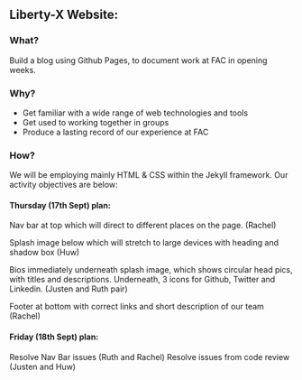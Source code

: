 ## Liberty-X Website:
### What? 

Build a blog using Github Pages, to document work at FAC in opening weeks. 

### Why?

 * Get familiar with a wide range of web technologies and tools
 * Get used to working together in groups
 * Produce a lasting record of our experience at FAC

### How?

We will be employing mainly HTML & CSS within the Jekyll framework. Our activity objectives are below:

#### Thursday (17th Sept) plan:

Nav bar at top which will direct to different places on the page. (Rachel)

Splash image below which will stretch to large devices with heading and shadow box (Huw)

Bios immediately underneath splash image, which shows circular head pics, with titles and descriptions. Underneath, 3 icons for Github, Twitter and Linkedin. (Justen and Ruth pair)

Footer at bottom with correct links and short description of our team (Rachel)  

#### Friday (18th Sept) plan:

Resolve Nav Bar issues (Ruth and Rachel)
Resolve issues from code review (Justen and Huw) 

